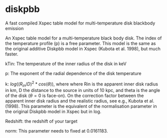 # diskpbb
A fast compiled Xspec table model for multi-temperature disk blackbody emission

An Xspec table model for a multi-temperature black body disk. The index of the temperature profile (p) is a free parameter. This model is the same as the original additive Diskpbb model in Xspec (Kubota et al. 1998), but much faster.

kTin: The temperature of the inner radius of the disk in keV

p: The exponent of the radial dependence of the disk temperature

k: $log((R_{in}/D)^{2}*cos(\theta))$, where where Rin is the apparent inner disk radius in km, D the distance to the source in units of 10 kpc, and theta is the angle of the disk ($\theta = 0$ is face-on). On the correction factor between the apparent inner disk radius and the realistic radius, see e.g., Kubota et al. (1998). This parameter is the equivalent of the normalisation parameter in the original Diskpbb model in Xspec but in log.

Redshift: the redshift of your target

norm: This parameter needs to fixed at 0.0161183.
